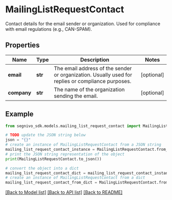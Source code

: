 # MailingListRequestContact

Contact details for the email sender or organization. Used for compliance with email regulations (e.g., CAN-SPAM).

## Properties

Name | Type | Description | Notes
------------ | ------------- | ------------- | -------------
**email** | **str** | The email address of the sender or organization. Usually used for replies or compliance purposes. | [optional] 
**company** | **str** | The name of the organization sending the email. | [optional] 

## Example

```python
from segnivo_sdk.models.mailing_list_request_contact import MailingListRequestContact

# TODO update the JSON string below
json = "{}"
# create an instance of MailingListRequestContact from a JSON string
mailing_list_request_contact_instance = MailingListRequestContact.from_json(json)
# print the JSON string representation of the object
print(MailingListRequestContact.to_json())

# convert the object into a dict
mailing_list_request_contact_dict = mailing_list_request_contact_instance.to_dict()
# create an instance of MailingListRequestContact from a dict
mailing_list_request_contact_from_dict = MailingListRequestContact.from_dict(mailing_list_request_contact_dict)
```
[[Back to Model list]](../README.md#documentation-for-models) [[Back to API list]](../README.md#documentation-for-api-endpoints) [[Back to README]](../README.md)


